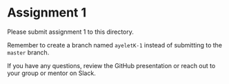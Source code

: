 # Assignment 1

Please submit assignment 1 to this directory.

Remember to create a branch named `ayeletK-1` 
instead of submitting to the `master` branch.

If you have any questions, review the GitHub presentation or reach
out to your group or mentor on Slack.
